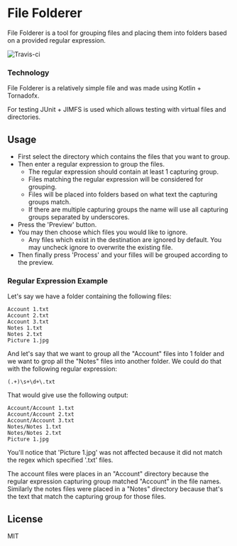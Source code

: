 # File Folderer
File Folderer is a tool for grouping files and placing them into folders based on a provided regular expression.

![Travis-ci](https://travis-ci.org/razzlero/file-folderer.svg?branch=master)

### Technology

File Folderer is a relatively simple file and was made using Kotlin + Tornadofx.

For testing JUnit + JIMFS is used which allows testing with virtual files and directories.

## Usage

  * First select the directory which contains the files that you want to group.
  * Then enter a regular expression to group the files.
    * The regular expression should contain at least 1 capturing group.
    * Files matching the regular expression will be considered for grouping.
    * Files will be placed into folders based on what text the capturing groups match.
    * If there are multiple capturing groups the name will use all capturing groups separated by underscores.
  * Press the 'Preview' button.
  * You may then choose which files you would like to ignore.
    * Any files which exist in the destination are ignored by default. You may uncheck ignore to overwrite the existing file.
  * Then finally press 'Process' and your filles will be grouped according to the preview.

### Regular Expression Example
Let's say we have a folder containing the following files:
```
Account 1.txt
Account 2.txt
Account 3.txt
Notes 1.txt
Notes 2.txt
Picture 1.jpg
```

And let's say that we want to group all the "Account" files into 1 folder and we want to grop all the "Notes" files into another folder.
We could do that with the following regular expression:
```
(.+)\s+\d+\.txt
```
That would give use the following output:
```
Account/Account 1.txt
Account/Account 2.txt
Account/Account 3.txt
Notes/Notes 1.txt
Notes/Notes 2.txt
Picture 1.jpg
```

You'll notice that 'Picture 1.jpg' was not affected because it did not match the regex which specified '.txt' files.

The account files were places in an "Account" directory because the regular expression capturing group matched "Account" in the file names. Similarly the notes files were placed in a "Notes" directory because that's the text that match the capturing group for those files.

License
----

MIT
